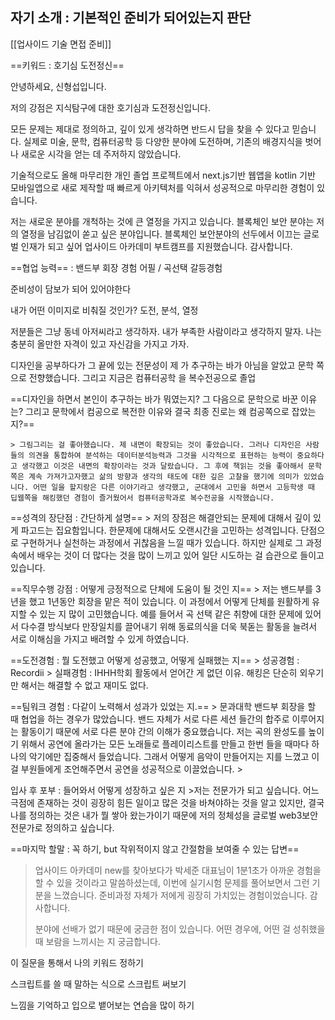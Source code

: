 ## 자기 소개 : 기본적인 준비가 되어있는지 판단
[[업사이드 기술 면접 준비]]

==키워드 : 호기심 도전정신==

안녕하세요, 신형섭입니다. 

저의 강점은 지식탐구에 대한 호기심과 도전정신입니다.

모든 문제는 제대로 정의하고, 깊이 있게 생각하면 반드시 답을 찾을 수 있다고 믿습니다. 
실제로 미술, 문학, 컴퓨터공학 등 다양한 분야에 도전하며, 기존의 배경지식을 벗어나 새로운 시각을 얻는 데 주저하지 않았습니다. 

기술적으로도 올해 마무리한 개인 졸업 프로젝트에서 next.js기반 웹앱을 kotlin 기반 모바일앱으로 새로 제작할 때 빠르게 아키텍처를 익혀서 성공적으로 마무리한 경험이 있습니다.

저는 새로운 분야를 개척하는 것에 큰 열정을 가지고 있습니다. 블록체인 보안 분야는 저의 열정을 남김없이 쏟고 싶은 분야입니다. 블록체인 보안분야의 선두에서 이끄는 글로벌 인재가 되고 싶어 업사이드 아카데미 부트캠프를 지원했습니다. 감사합니다.



==협업 능력== : 밴드부 회장 경험 어필 / 곡선택 갈등경험

준비성이 담보가 되어 있어야한다

내가 어떤 이미지로 비춰질 것인가? 도전, 분석, 열정

저분들은 그냥 동네 아저씨라고 생각하자. 내가 부족한 사람이라고 생각하지 말자. 나는 충분히 올만한 자격이 있고 자신감을 가지고 가자.

디자인을 공부하다가 그 끝에 있는 전문성이 제
가 추구하는 바가 아님을 알았고 문학 쪽으로 전향했습니다. 그리고 지금은 컴퓨터공학
을 복수전공으로 졸업

==디자인을 하면서 본인이 추구하는 바가 뭐였는지? 그 다음으로 문학으로 바꾼 이유는? 그리고 문학에서 컴공으로 복전한 이유와 결국 최종 진로는 왜 컴공쪽으로 잡았는지?==

	> 그림그리는 걸 좋아했습니다. 제 내면이 확장되는 것이 좋았습니다. 그러나 디자인은 사람들의 의견을 통합하여 분석하는 데이터분석능력과 그것을 시각적으로 표현하는 능력이 중요하다고 생각했고 이것은 내면의 확장이라는 것과 달랐습니다. 그 후에 책읽는 것을 좋아해서 문학쪽은 계속 가져가고자했고 삶의 방향과 생각의 태도에 대한 깊은 고찰을 했기에 의미가 있었습니다. 어떤 일을 할지랑은 다른 이야기라고 생각했고, 군대에서 고민을 하면서 고등학생 때 딥웹쪽을 해킹했던 경험이 즐거웠어서 컴퓨터공학과로 복수전공을 시작했습니다.

==성격의 장단점 : 간단하게 설명==
	> 저의 장점은 해결안되는 문제에 대해서 깊이 있게 파고드는 집요함입니다. 한문제에 대해서도 오랜시간을 고민하는 성격입니다. 단점으로 구현하거나 실천하는 과정에서 귀찮음을 느낄 때가 있습니다. 하지만 실제로 그 과정 속에서 배우는 것이 더 많다는 것을 많이 느끼고 있어 일단 시도하는 걸 습관으로 들이고 있습니다.
	
==직무수행 강점 : 어떻게 긍정적으로 단체에 도움이 될 것인 지==
	> 저는 밴드부를 3년을 했고 1년동안 회장을 맡은 적이 있습니다. 이 과정에서 어떻게 단체를 원활하게 유지할 수 있는 지 많이 고민했습니다. 예를 들어서 곡 선택 같은 취향에 대한 문제에 있어서 다수결 방식보다 만장일치를 끌어내기 위해 동료의식을 더욱 북돋는 활동을 늘려서 서로 이해심을 가지고 배려할 수 있게 하였습니다.

==도전경험 : 뭘 도전했고 어떻게 성공했고, 어떻게 실패했는 지==
	> 성공경험 : Recordii 
	> 실패경험 : IHHH학회 활동에서 얻어간 게 없던 이유. 해킹은 단순히 외우기만 해서는 해결할 수 없고 재미도 없다. 

==팀워크 경험 : 다같이 노력해서 성과가 있었는 지.==
	> 문과대학 밴드부 회장을 할 때 협업을 하는 경우가 많았습니다. 밴드 자체가 서로 다른 세션 들간의 합주로 이루어지는 활동이기 때문에 서로 다른 분야 간의 이해가 중요했습니다. 저는 곡의 완성도를 높이기 위해서 공연에 올라가는 모든 노래들로 플레이리스트를 만들고 한번 들을 때마다 하나의 악기에만 집중해서 들었습니다. 그래서 어떻게 음악이 만들어지는 지를 느꼈고 이걸 부원들에게 조언해주면서 공연을 성공적으로 이끌었습니다.
	> 

입사 후 포부 : 들어와서 어떻게 성장하고 싶은 지
	>저는 전문가가 되고 싶습니다. 어느 극점에 존재하는 것이 굉장히 힘든 일이고 많은 것을 바쳐야하는 것을 알고 있지만, 결국 나를 정의하는 것은 내가 뭘 쌓아 왔는가이기 때문에 저의 정체성을 글로벌 web3보안 전문가로 정의하고 싶습니다. 

==마지막 할말 : 꼭 하기, but 작위적이지 않고 간절함을 보여줄 수 있는 답변==

> 업사이드 아카데미 new를 찾아보다가 박세준 대표님이 1분1초가 아까운 경험을 할 수 있을 것이라고 말씀하셨는데, 이번에 실기시험 문제를 풀어보면서 그런 기분을 느꼈습니다. 준비과정 자체가 저에게 굉장히 가치있는 경험이었습니다. 감사합니다.
> 
> 분야에 선배가 없기 때문에 궁금한 점이 있습니다. 어떤 경우에, 어떤 걸 성취했을 때 보람을 느끼시는 지 궁금합니다.
	
이 질문을 통해서 나의 키워드 정하기

스크립트를 쓸 때 말하는 식으로 스크립트 써보기

느낌을 기억하고 입으로 뱉어보는 연습을 많이 하기